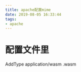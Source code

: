 ```yaml
---
title: apache配置mime
date: 2019-08-05 16:33:44
tags: 
- apache
---
```

# 配置文件里
AddType application/wasm .wasm